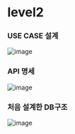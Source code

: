 # level2

### USE CASE 설계
![image](https://github.com/Hang99-level2/level2/assets/89979849/af7c0542-1841-4dab-b0d4-e6286fd393f8)

### API 명세
![image](https://github.com/Hang99-level2/level2/assets/89979849/c5a3e3fe-4053-4b2a-8b1b-d7c4b1b2514d)

### 처음 설계한 DB구조
![image](https://github.com/Hang99-level2/level2/assets/89979849/5d203350-ef75-4f46-8441-c025f6b8ff65)

